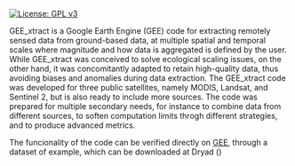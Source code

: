 [![License: GPL v3](https://img.shields.io/badge/License-GPLv3-blue.svg)](https://www.gnu.org/licenses/gpl-3.0)

GEE_xtract is a Google Earth Engine (GEE) code for extracting remotely sensed data from ground-based data, at multiple spatial and temporal scales where magnitude and how data is aggregated is defined by the user. While GEE_xtract was conceived to solve ecological scaling issues, on the other hand, it was concomitantly adapted to retain high-quality data, thus avoiding biases and anomalies during data extraction. The GEE_xtract code was developed for three public satellites, namely MODIS, Landsat, and Sentinel 2, but is also ready to include more sources. The code was prepared for multiple secondary needs, for instance to combine data from different sources, to soften computation limits throgh different strategies, and to produce advanced metrics.

The funcionality of the code can be verified directly on [GEE](https://code.earthengine.google.com/?accept_repo=users/valeriofrank/GEE_xtract), through a dataset of example, which can be downloaded at Dryad ()

